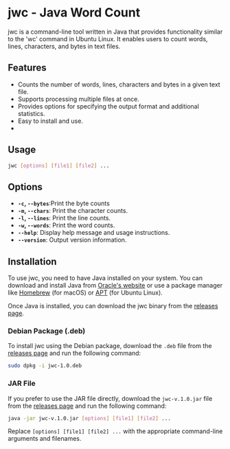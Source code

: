 # jwc - Java Word Count

jwc is a command-line tool written in Java that provides functionality similar to the 'wc' command in Ubuntu Linux. It enables users to count words, lines, characters, and bytes in text files.

## Features

- Counts the number of words, lines, characters and bytes in a given text file.
- Supports processing multiple files at once.
- Provides options for specifying the output format and additional statistics.
- Easy to install and use.
- 
## Usage

```bash
jwc [options] [file1] [file2] ...
```

## Options
- **`-c`, `--bytes`**:Print the byte counts
- **`-m`, `--chars`**: Print the character counts.
- **`-l`, `--lines`**: Print the line counts.
- **`-w`, `--words`**: Print the word counts.
- **`--help`**: Display help message and usage instructions.
- **`--version`**: Output version information.

## Installation

To use jwc, you need to have Java installed on your system. You can download and install Java from [Oracle's website](https://www.oracle.com/java/technologies/javase-jdk11-downloads.html) or use a package manager like [Homebrew](https://brew.sh/) (for macOS) or [APT](https://help.ubuntu.com/community/AptGet/Howto) (for Ubuntu Linux).

Once Java is installed, you can download the jwc binary from the [releases page](https://github.com/ManishDait/java-wordcount/releases).

### Debian Package (.deb)

To install jwc using the Debian package, download the `.deb` file from the [releases page](https://github.com/ManishDait/java-wordcount/releases) and run the following command:

```bash
sudo dpkg -i jwc-1.0.deb
```

### JAR File

If you prefer to use the JAR file directly, download the `jwc-v.1.0.jar` file from the [releases page](https://github.com/ManishDait/java-wordcount/releases) and run the following command:

```bash
java -jar jwc-v.1.0.jar [options] [file1] [file2] ...
```
Replace `[options] [file1] [file2] ...` with the appropriate command-line arguments and filenames.
